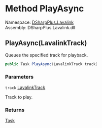 # Method PlayAsync

Namespace: [DSharpPlus.Lavalink](DSharpPlus.Lavalink.md)  
Assembly: DSharpPlus.Lavalink.dll

## <a id="DSharpPlus_Lavalink_LavalinkGuildConnection_PlayAsync_DSharpPlus_Lavalink_LavalinkTrack_"></a>PlayAsync\(LavalinkTrack\)

Queues the specified track for playback.

```csharp
public Task PlayAsync(LavalinkTrack track)
```

### Parameters

`track` [LavalinkTrack](DSharpPlus.Lavalink.LavalinkTrack.md)

Track to play.

### Returns

[Task](https://learn.microsoft.com/dotnet/api/system.threading.tasks.task)

